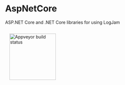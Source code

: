 ﻿# AspNetCore
ASP.NET Core and .NET Core libraries for using LogJam

<a href="https://ci.appveyor.com/project/johncrim/aspnetcore">
<img src="https://ci.appveyor.com/api/projects/status/29j9kavusnlawrsg?svg=true" alt="Appveyor build status" width="150" style="margin:1em"></a>
